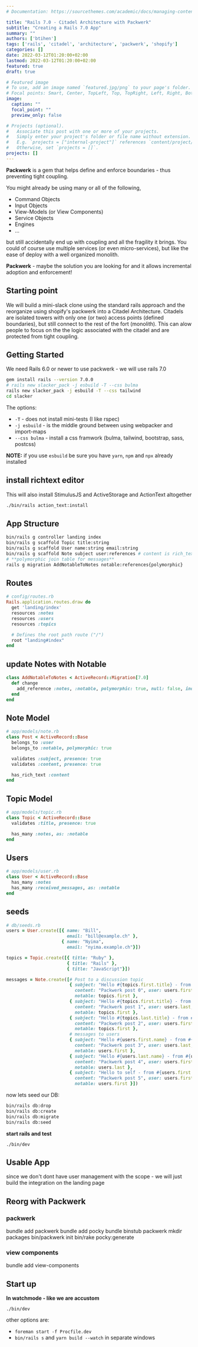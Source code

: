 ```yaml
---
# Documentation: https://sourcethemes.com/academic/docs/managing-content/

title: "Rails 7.0 - Citadel Architecture with Packwerk"
subtitle: "Creating a Rails 7.0 App"
summary: ""
authors: ['btihen']
tags: ['rails', 'citadel', 'architecture', 'packwerk', 'shopify']
categories: []
date: 2022-03-12T01:20:00+02:00
lastmod: 2022-03-12T01:20:00+02:00
featured: true
draft: true

# Featured image
# To use, add an image named `featured.jpg/png` to your page's folder.
# Focal points: Smart, Center, TopLeft, Top, TopRight, Left, Right, BottomLeft, Bottom, BottomRight.
image:
  caption: ""
  focal_point: ""
  preview_only: false

# Projects (optional).
#   Associate this post with one or more of your projects.
#   Simply enter your project's folder or file name without extension.
#   E.g. `projects = ["internal-project"]` references `content/project/deep-learning/index.md`.
#   Otherwise, set `projects = []`.
projects: []
---
```


**Packwerk** is a gem that helps define and enforce boundaries - thus preventing tight coupling.

You might already be using many or all of the following,

* Command Objects
* Input Objects
* View-Models (or View Components)
* Service Objects
* Engines
* ...

but still accidentally end up with coupling and all the fragility it brings. You could of course use multiple services (or even micro-services), but like the ease of deploy with a well organized monolith.

**Packwerk** - maybe the solution you are looking for and it allows incremental adoption and enforcement!

## Starting point

We will build a mini-slack clone using the standard rails approach and the reorganize using shopify's packwerk into a Citadel Architecture.  Citadels are isolated towers with only one (or two) access points (defined boundaries), but still connect to the rest of the fort (monolith).  This can alow people to focus on the the logic associated with the citadel and are protected from tight coupling.

## Getting Started

We need Rails 6.0 or newer to use packwerk - we will use rails 7.0

```bash
gem install rails --version 7.0.0
# rails new slacker_pack -j esbuild -T --css bulma
rails new slacker_pack -j esbuild -T --css tailwind
cd slacker
```
The options:
* `-T` - does not install mini-tests (I like rspec)
* `-j esbuild` - is the middle ground between using webpacker and import-maps
* `--css bulma` - install a css framwork (bulma, tailwind, bootstrap, sass, postcss)

**NOTE:** if you use `esbuild` be sure you have `yarn`, `npm` and `npx` already installed

## install richtext editor

This will also install StimulusJS and ActiveStorage and ActionText altogether
```bash
./bin/rails action_text:install
```

## App Structure

```bash
bin/rails g controller landing index
bin/rails g scaffold Topic title:string
bin/rails g scaffold User name:string email:string
bin/rails g scaffold Note subject user:references # content is rich_text
# **polymorphic join table for messages**
rails g migration AddNotableToNotes notable:references{polymorphic}
```

## Routes
```ruby
# config/routes.rb
Rails.application.routes.draw do
  get 'landing/index'
  resources :notes
  resources :users
  resources :topics

  # Defines the root path route ("/")
  root "landing#index"
end
```

## update Notes with Notable
```ruby
class AddNotableToNotes < ActiveRecord::Migration[7.0]
  def change
    add_reference :notes, :notable, polymorphic: true, null: false, index: true
  end
end
```

## Note Model
```ruby
# app/models/note.rb
class Post < ActiveRecord::Base
  belongs_to :user
  belongs_to :notable, polymorphic: true

  validates :subject, presence: true
  validates :content, presence: true

  has_rich_text :content
end
```

## Topic Model
```ruby
# app/models/topic.rb
class Topic < ActiveRecord::Base
  validates :title, presence: true

  has_many :notes, as: :notable
end
```

## Users
```ruby
# app/models/user.rb
class User < ActiveRecord::Base
  has_many :notes
  has_many :received_messages, as: :notable
end
```

## seeds
```ruby
# db/seeds.rb
users = User.create([{ name: "Bill",
                       email: "bill@example.ch" },
                     { name: "Nyima",
                       email: "nyima.example.ch"}])

topics = Topic.create([{ title: "Ruby" },
                       { title: "Rails" },
                       { title: "JavaScript"}])

messages = Note.create([# Post to a discussion topic
                        { subject: "Hello #{topics.first.title} - from #{users.first.name}",
                          content: "Packwerk post 0", user: users.first,
                          notable: topics.first },
                        { subject: "Hello #{topics.first.title} - from #{users.last.name}",
                          content: "Packwerk post 1", user: users.last,
                          notable: topics.first },
                        { subject: "Hello #{topics.last.title} - from #{users.first.name}",
                          content: "Packwerk post 2", user: users.first,
                          notable: topics.first },
                        # messages to users
                        { subject: "Hello #{users.first.name} - from #{users.last.name}",
                          content: "Packwerk post 3", user: users.last,
                          notable: users.first },
                        { subject: "Hello #{users.last.name} - from #{users.first.name}",
                          content: "Packwerk post 4", user: users.first,
                          notable: users.last },
                        { subject: "Hello to self - from #{users.first.name}",
                          content: "Packwerk post 5", user: users.first,
                          notable: users.first }])
```

now lets seed our DB:
```bash
bin/rails db:drop
bin/rails db:create
bin/rails db:migrate
bin/rails db:seed
```

**start rails and test**

`./bin/dev`

## Usable App

since we don't dont have user management with the scope - we will just build the integration on the landing page

## Reorg with Packwerk

### packwerk
bundle add packwerk
bundle add pocky
bundle binstub packwerk
mkdir packages
bin/packwerk init
bin/rake pocky:generate

### view components
bundle add view-components

## Start up

**In watchmode - like we are accustom**

`./bin/dev`

other options are:
* `foreman start -f Procfile.dev`
* `bin/rails s` and `yarn build --watch` in separate windows
